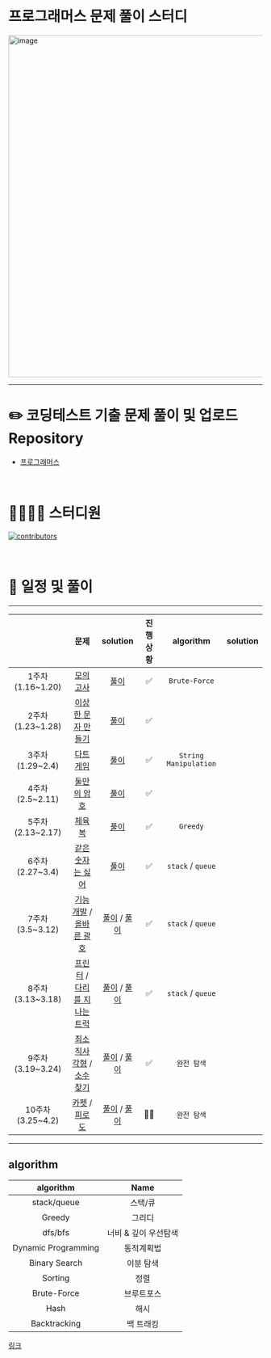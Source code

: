 # 프로그래머스 문제 풀이 스터디

<img width="677" alt="image" src="https://user-images.githubusercontent.com/76567238/215252545-9c67b9dd-9429-4cd4-8797-3e04968856e2.png">

---

# ✏️ **코딩테스트 기출 문제 풀이 및 업로드 Repository**

- [프로그래머스](https://school.programmers.co.kr/learn/challenges?order=acceptance_desc&page=1)

<br>

# 👨‍👩‍👧‍👦 스터디원

[![contributors](https://contrib.rocks/image?repo=Gamangjum-lihou/coding-test-study)](https://github.com/Gamangjum-lihou/coding-test-study/graphs/contributors)

<br>

# 📅 일정 및 풀이

---

|                  |                                                                               문제                                                                                |                                                                                                                                   solution                                                                                                                                   | 진행 상황 |       algorithm       | solution |
| :--------------: | :---------------------------------------------------------------------------------------------------------------------------------------------------------------: | :--------------------------------------------------------------------------------------------------------------------------------------------------------------------------------------------------------------------------------------------------------------------------: | :-------: | :-------------------: | :------: |
| 1주차(1.16~1.20) |                                           [모의 고사](https://school.programmers.co.kr/learn/courses/30/lessons/42840)                                            |                                                                           [풀이](https://github.com/Gamangjum-lihou/coding-test-study/blob/main/level-1/%EB%AA%A8%EC%9D%98_%EA%B3%A0%EC%82%AC.js)                                                                            |    ✅     |     `Brute-Force`     |
| 2주차(1.23~1.28) |                                       [이상한 문자 만들기](https://school.programmers.co.kr/learn/courses/30/lessons/12930)                                       |                                                         [풀이](https://github.com/Gamangjum-lihou/coding-test-study/blob/main/level-1/%EC%9D%B4%EC%83%81%ED%95%9C_%EB%AC%B8%EC%9E%90_%EB%A7%8C%EB%93%A4%EA%B8%B0.js)                                                         |    ✅     |
| 3주차(1.29~2.4)  |                                           [다트 게임](https://school.programmers.co.kr/learn/courses/30/lessons/17682)                                            |                                                                           [풀이](https://github.com/Gamangjum-lihou/coding-test-study/blob/main/level-1/%EB%8B%A4%ED%8A%B8_%EA%B2%8C%EC%9E%84.js)                                                                            |    ✅     | `String Manipulation` |
| 4주차(2.5~2.11)  |                                          [둘만의 암호](https://school.programmers.co.kr/learn/courses/30/lessons/155652)                                          |                                                                       [풀이](https://github.com/Gamangjum-lihou/coding-test-study/blob/main/level-1/%EB%91%98%EB%A7%8C%EC%9D%98_%EC%95%94%ED%98%B8.js)                                                                       |    ✅     |
| 5주차(2.13~2.17) |                                   [체육복](https://school.programmers.co.kr/learn/courses/30/lessons/42862?language=javascript)                                   |                                                                                [풀이](https://github.com/Gamangjum-lihou/coding-test-study/blob/main/level-1/%EC%B2%B4%EC%9C%A1%EB%B3%B5.js)                                                                                 |    ✅     |       `Greedy`        |
| 6주차(2.27~3.4)  |                                        [같은숫자는 싫어](https://school.programmers.co.kr/learn/courses/30/lessons/12906)                                         |                                                                                [풀이](https://github.com/Gamangjum-lihou/coding-test-study/blob/main/level-1/%EC%B2%B4%EC%9C%A1%EB%B3%B5.js)                                                                                 |    ✅     |   `stack` / `queue`   |
| 7주차(3.5~3.12)  |   [기능 개발](https://school.programmers.co.kr/learn/courses/30/lessons/42586) / [올바른 괄호](https://school.programmers.co.kr/learn/courses/30/lessons/12909)   |          [풀이](https://github.com/Gamangjum-lihou/coding-test-study/blob/main/level-2/%EA%B8%B0%EB%8A%A5%EA%B0%9C%EB%B0%9C.js) / [풀이](https://github.com/Gamangjum-lihou/coding-test-study/blob/main/level-2/%EC%98%AC%EB%B0%94%EB%A5%B8_%EA%B4%84%ED%98%B8.js)           |    ✅     |   `stack` / `queue`   |
| 8주차(3.13~3.18) | [프린터](https://school.programmers.co.kr/learn/courses/30/lessons/42587) / [다리를 지나는 트럭](https://school.programmers.co.kr/learn/courses/30/lessons/42583) | [풀이](https://github.com/Gamangjum-lihou/coding-test-study/blob/main/level-2/%ED%94%84%EB%A6%B0%ED%84%B0.js) / [풀이](https://github.com/Gamangjum-lihou/coding-test-study/blob/main/level-2/%EB%8B%A4%EB%A6%AC%EB%A5%BC_%EC%A7%80%EB%82%98%EB%8A%94_%ED%8A%B8%EB%9F%AD.js) |    ✅     |   `stack` / `queue`   |
| 9주차(3.19~3.24) |   [최소직사각형](https://school.programmers.co.kr/learn/courses/30/lessons/86491) / [소수찾기](https://school.programmers.co.kr/learn/courses/30/lessons/42839)   | [풀이](https://github.com/Gamangjum-lihou/coding-test-study/blob/main/level-2/%ED%94%84%EB%A6%B0%ED%84%B0.js) / [풀이](https://github.com/Gamangjum-lihou/coding-test-study/blob/main/level-2/%EB%8B%A4%EB%A6%AC%EB%A5%BC_%EC%A7%80%EB%82%98%EB%8A%94_%ED%8A%B8%EB%9F%AD.js) |    ✅     |      `완전 탐색`      |
| 10주차(3.25~4.2) |        [카펫](https://school.programmers.co.kr/learn/courses/30/lessons/42587) / [피로도](https://school.programmers.co.kr/learn/courses/30/lessons/42583)        | [풀이](https://github.com/Gamangjum-lihou/coding-test-study/blob/main/level-2/%ED%94%84%EB%A6%B0%ED%84%B0.js) / [풀이](https://github.com/Gamangjum-lihou/coding-test-study/blob/main/level-2/%EB%8B%A4%EB%A6%AC%EB%A5%BC_%EC%A7%80%EB%82%98%EB%8A%94_%ED%8A%B8%EB%9F%AD.js) |    🚴‍♂️     |      `완전 탐색`      |

---

## algorithm

|      algorithm      |         Name         |
| :-----------------: | :------------------: |
|     stack/queue     |       스택/큐        |
|       Greedy        |        그리디        |
|       dfs/bfs       | 너비 & 깊이 우선탐색 |
| Dynamic Programming |      동적계획법      |
|    Binary Search    |      이분 탐색       |
|       Sorting       |         정렬         |
|     Brute-Force     |      브루트포스      |
|        Hash         |         해시         |
|    Backtracking     |      백 트래킹       |

[링크](https://velog.io/@pppp0722/%EC%BD%94%EB%94%A9%ED%85%8C%EC%8A%A4%ED%8A%B8-%EB%AC%B8%EC%A0%9C-%EC%9C%A0%ED%98%95-%EC%A0%95%EB%A6%AC)

